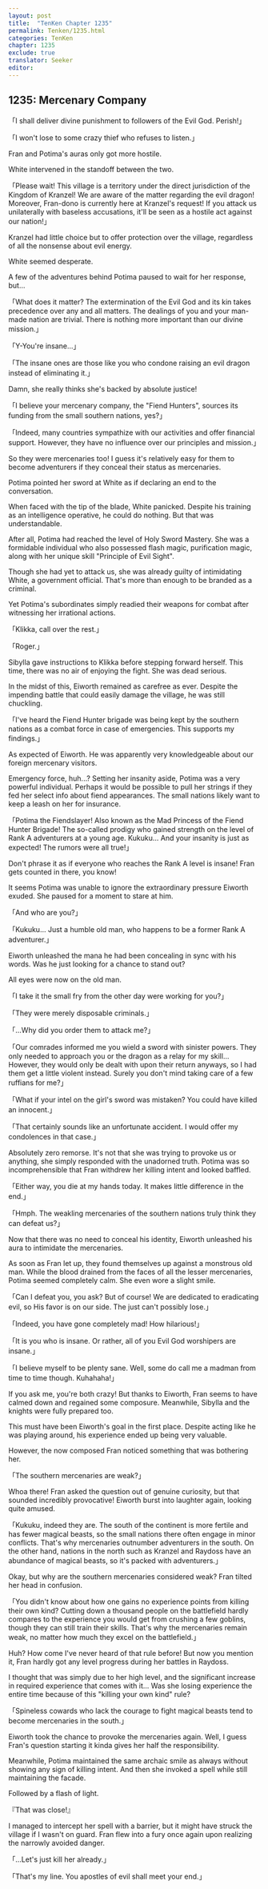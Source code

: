 ```yaml
---
layout: post
title:  "TenKen Chapter 1235"
permalink: Tenken/1235.html
categories: TenKen
chapter: 1235
exclude: true
translator: Seeker
editor: 
---
```

<h2>1235: Mercenary Company</h2>

「I shall deliver divine punishment to followers of the Evil God. Perish!」

「I won't lose to some crazy thief who refuses to listen.」

Fran and Potima's auras only got more hostile.

White intervened in the standoff between the two.

「Please wait! This village is a territory under the direct jurisdiction of the Kingdom of Kranzel! We are aware of the matter regarding the evil dragon! Moreover, Fran-dono is currently here at Kranzel's request! If you attack us unilaterally with baseless accusations, it'll be seen as a hostile act against our nation!」

Kranzel had little choice but to offer protection over the village, regardless of all the nonsense about evil energy.

White seemed desperate.

A few of the adventures behind Potima paused to wait for her response, but...

「What does it matter? The extermination of the Evil God and its kin takes precedence over any and all matters. The dealings of you and your man-made nation are trivial. There is nothing more important than our divine mission.」

「Y-You're insane...」

「The insane ones are those like you who condone raising an evil dragon instead of eliminating it.」

Damn, she really thinks she's backed by absolute justice!

「I believe your mercenary company, the "Fiend Hunters", sources its funding from the small southern nations, yes?」

「Indeed, many countries sympathize with our activities and offer financial support. However, they have no influence over our principles and mission.」

So they were mercenaries too! I guess it's relatively easy for them to become adventurers if they conceal their status as mercenaries.

Potima pointed her sword at White as if declaring an end to the conversation.

When faced with the tip of the blade, White panicked. Despite his training as an intelligence operative, he could do nothing. But that was understandable.

After all, Potima had reached the level of Holy Sword Mastery. She was a formidable individual who also possessed flash magic, purification magic, along with her unique skill "Principle of Evil Sight".

Though she had yet to attack us, she was already guilty of intimidating White, a government official. That's more than enough to be branded as a criminal.

Yet Potima's subordinates simply readied their weapons for combat after witnessing her irrational actions.

「Klikka, call over the rest.」

「Roger.」

Sibylla gave instructions to Klikka before stepping forward herself. This time, there was no air of enjoying the fight. She was dead serious.

In the midst of this, Eiworth remained as carefree as ever. Despite the impending battle that could easily damage the village, he was still chuckling.

「I've heard the Fiend Hunter brigade was being kept by the southern nations as a combat force in case of emergencies. This supports my findings.」

As expected of Eiworth. He was apparently very knowledgeable about our foreign mercenary visitors.

Emergency force, huh...? Setting her insanity aside, Potima was a very powerful individual. Perhaps it would be possible to pull her strings if they fed her select info about fiend appearances. The small nations likely want to keep a leash on her for insurance.

「Potima the Fiendslayer! Also known as the Mad Princess of the Fiend Hunter Brigade! The so-called prodigy who gained strength on the level of Rank A adventurers at a young age. Kukuku... And your insanity is just as expected! The rumors were all true!」

Don't phrase it as if everyone who reaches the Rank A level is insane! Fran gets counted in there, you know!

It seems Potima was unable to ignore the extraordinary pressure Eiworth exuded. She paused for a moment to stare at him.

「And who are you?」

「Kukuku... Just a humble old man, who happens to be a former Rank A adventurer.」

Eiworth unleashed the mana he had been concealing in sync with his words. Was he just looking for a chance to stand out?

All eyes were now on the old man.

「I take it the small fry from the other day were working for you?」

「They were merely disposable criminals.」

「...Why did you order them to attack me?」

「Our comrades informed me you wield a sword with sinister powers. They only needed to approach you or the dragon as a relay for my skill... However, they would only be dealt with upon their return anyways, so I had them get a little violent instead. Surely you don't mind taking care of a few ruffians for me?」

「What if your intel on the girl's sword was mistaken? You could have killed an innocent.」

「That certainly sounds like an unfortunate accident. I would offer my condolences in that case.」

Absolutely zero remorse. It's not that she was trying to provoke us or anything, she simply responded with the unadorned truth. Potima was so incomprehensible that Fran withdrew her killing intent and looked baffled.

「Either way, you die at my hands today. It makes little difference in the end.」

「Hmph. The weakling mercenaries of the southern nations truly think they can defeat us?」

Now that there was no need to conceal his identity, Eiworth unleashed his aura to intimidate the mercenaries.

As soon as Fran let up, they found themselves up against a monstrous old man. While the blood drained from the faces of all the lesser mercenaries, Potima seemed completely calm. She even wore a slight smile.

「Can I defeat you, you ask? But of course! We are dedicated to eradicating evil, so His favor is on our side. The just can't possibly lose.」

「Indeed, you have gone completely mad! How hilarious!」

「It is you who is insane. Or rather, all of you Evil God worshipers are insane.」

「I believe myself to be plenty sane. Well, some do call me a madman from time to time though. Kuhahaha!」

If you ask me, you're both crazy! But thanks to Eiworth, Fran seems to have calmed down and regained some composure. Meanwhile, Sibylla and the knights were fully prepared too.

This must have been Eiworth's goal in the first place. Despite acting like he was playing around, his experience ended up being very valuable.

However, the now composed Fran noticed something that was bothering her.

「The southern mercenaries are weak?」

Whoa there! Fran asked the question out of genuine curiosity, but that sounded incredibly provocative! Eiworth burst into laughter again, looking quite amused.

「Kukuku, indeed they are. The south of the continent is more fertile and has fewer magical beasts, so the small nations there often engage in minor conflicts. That's why mercenaries outnumber adventurers in the south. On the other hand, nations in the north such as Kranzel and Raydoss have an abundance of magical beasts, so it's packed with adventurers.」

Okay, but why are the southern mercenaries considered weak? Fran tilted her head in confusion.

「You didn't know about how one gains no experience points from killing their own kind? Cutting down a thousand people on the battlefield hardly compares to the experience you would get from crushing a few goblins, though they can still train their skills. That's why the mercenaries remain weak, no matter how much they excel on the battlefield.」

Huh? How come I've never heard of that rule before! But now you mention it, Fran hardly got any level progress during her battles in Raydoss.

I thought that was simply due to her high level, and the significant increase in required experience that comes with it... Was she losing experience the entire time because of this "killing your own kind" rule?

「Spineless cowards who lack the courage to fight magical beasts tend to become mercenaries in the south.」

Eiworth took the chance to provoke the mercenaries again. Well, I guess Fran's question starting it kinda gives her half the responsibility.

Meanwhile, Potima maintained the same archaic smile as always without showing any sign of killing intent. And then she invoked a spell while still maintaining the facade.

Followed by a flash of light.

『That was close!』

I managed to intercept her spell with a barrier, but it might have struck the village if I wasn't on guard. Fran flew into a fury once again upon realizing the narrowly avoided danger.

「...Let's just kill her already.」

「That's my line. You apostles of evil shall meet your end.」



